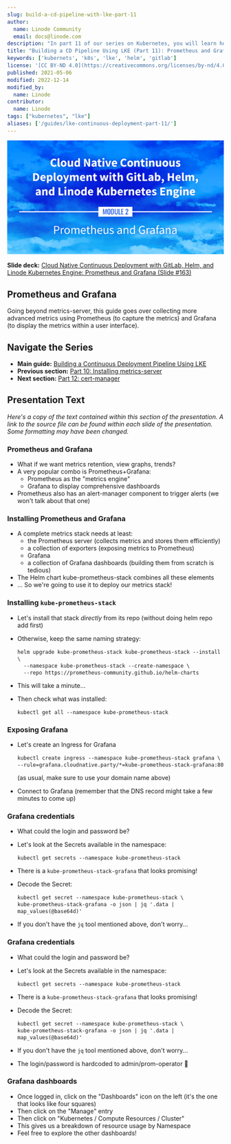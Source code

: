 ```yaml
---
slug: build-a-cd-pipeline-with-lke-part-11
author:
  name: Linode Community
  email: docs@linode.com
description: "In part 11 of our series on Kubernetes, you will learn how to generate advanced statistics for your cluster using tools like Prometheus and Grafana."
title: "Building a CD Pipeline Using LKE (Part 11): Prometheus and Grafana"
keywords: ['kubernets', 'k8s', 'lke', 'helm', 'gitlab']
license: '[CC BY-ND 4.0](https://creativecommons.org/licenses/by-nd/4.0)'
published: 2021-05-06
modified: 2022-12-14
modified_by:
  name: Linode
contributor:
  name: Linode
tags: ["kubernetes", "lke"]
aliases: ['/guides/lke-continuous-deployment-part-11/']
---
```


![Cloud Native Continuous Deployment with GitLab, Helm, and Linode Kubernetes Engine: Prometheus and Grafana](cd-presentation-header-11-prometheus-and-grafana.png "Cloud Native Continuous Deployment with GitLab, Helm, and Linode Kubernetes Engine: Prometheus and Grafana")

**Slide deck:** [Cloud Native Continuous Deployment with GitLab, Helm, and Linode Kubernetes Engine: Prometheus and Grafana (Slide #163)](https://2021-03-lke.container.training/#163)

## Prometheus and Grafana

Going beyond metrics-server, this guide goes over collecting more advanced metrics using Prometheus (to capture the metrics) and Grafana (to display the metrics within a user interface).

## Navigate the Series

- **Main guide:** [Building a Continuous Deployment Pipeline Using LKE](/docs/guides/build-a-cd-pipeline-with-lke/)
- **Previous section:** [Part 10: Installing metrics-server](/docs/guides/build-a-cd-pipeline-with-lke-part-10/)
- **Next section:** [Part 12: cert-manager](/docs/guides/build-a-cd-pipeline-with-lke-part-12/)

## Presentation Text

*Here's a copy of the text contained within this section of the presentation. A link to the source file can be found within each slide of the presentation. Some formatting may have been changed.*

### Prometheus and Grafana

- What if we want metrics retention, view graphs, trends?
- A very popular combo is Prometheus+Grafana:
    - Prometheus as the "metrics engine"
    - Grafana to display comprehensive dashboards
- Prometheus also has an alert-manager component to trigger alerts (we won't talk about that one)

### Installing Prometheus and Grafana

- A complete metrics stack needs at least:
    - the Prometheus server (collects metrics and stores them efficiently)
    - a collection of exporters (exposing metrics to Prometheus)
    - Grafana
    - a collection of Grafana dashboards (building them from scratch is tedious)
- The Helm chart kube-prometheus-stack combines all these elements
- ... So we're going to use it to deploy our metrics stack!

### Installing `kube-prometheus-stack`

- Let's install that stack *directly* from its repo (without doing helm repo add first)
- Otherwise, keep the same naming strategy:

      helm upgrade kube-prometheus-stack kube-prometheus-stack --install \
        --namespace kube-prometheus-stack --create-namespace \
        --repo https://prometheus-community.github.io/helm-charts

- This will take a minute...
- Then check what was installed:

      kubectl get all --namespace kube-prometheus-stack

### Exposing Grafana

- Let's create an Ingress for Grafana

      kubectl create ingress --namespace kube-prometheus-stack grafana \
      --rule=grafana.cloudnative.party/*=kube-prometheus-stack-grafana:80

  (as usual, make sure to use your domain name above)

- Connect to Grafana (remember that the DNS record might take a few minutes to come up)

### Grafana credentials

- What could the login and password be?
- Let's look at the Secrets available in the namespace:

      kubectl get secrets --namespace kube-prometheus-stack

- There is a `kube-prometheus-stack-grafana` that looks promising!

- Decode the Secret:

      kubectl get secret --namespace kube-prometheus-stack \
      kube-prometheus-stack-grafana -o json | jq '.data | map_values(@base64d)'

- If you don't have the `jq` tool mentioned above, don't worry...

### Grafana credentials

- What could the login and password be?

- Let's look at the Secrets available in the namespace:

      kubectl get secrets --namespace kube-prometheus-stack

- There is a `kube-prometheus-stack-grafana` that looks promising!

- Decode the Secret:

      kubectl get secret --namespace kube-prometheus-stack \
      kube-prometheus-stack-grafana -o json | jq '.data | map_values(@base64d)'

- If you don't have the `jq` tool mentioned above, don't worry...

- The login/password is hardcoded to admin/prom-operator 😬

### Grafana dashboards

- Once logged in, click on the "Dashboards" icon on the left (it's the one that looks like four squares)
- Then click on the "Manage" entry
- Then click on "Kubernetes / Compute Resources / Cluster"
- This gives us a breakdown of resource usage by Namespace
- Feel free to explore the other dashboards!






